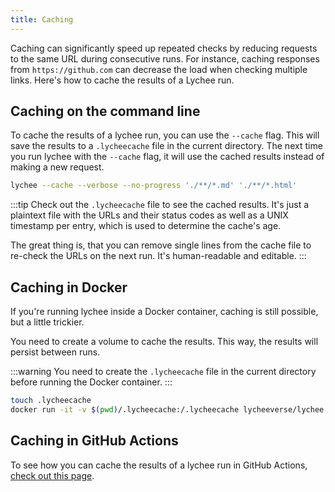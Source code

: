 ```yaml
---
title: Caching
---
```


Caching can significantly speed up repeated checks by reducing requests to the same URL during consecutive runs. For instance, caching responses from `https://github.com` can decrease the load when checking multiple links. Here's how to cache the results of a Lychee run.

## Caching on the command line

To cache the results of a lychee run, you can use the `--cache` flag. This
will save the results to a `.lycheecache` file in the current directory. The
next time you run lychee with the `--cache` flag, it will use the cached
results instead of making a new request.

```bash
lychee --cache --verbose --no-progress './**/*.md' './**/*.html'
```

:::tip
Check out the `.lycheecache` file to see the cached results.
It's just a plaintext file with the URLs and their status codes
as well as a UNIX timestamp per entry, which is used to determine
the cache's age.

The great thing is, that you can remove single lines from the cache
file to re-check the URLs on the next run. It's human-readable and
editable.
:::

## Caching in Docker

If you're running lychee inside a Docker container, caching is still possible,
but a little trickier.

You need to create a volume to cache the results. This way, the results will persist between runs.

:::warning
You need to create the `.lycheecache` file in the current directory before
running the Docker container.
:::

```bash
touch .lycheecache
docker run -it -v $(pwd)/.lycheecache:/.lycheecache lycheeverse/lychee --cache --verbose https://lychee.cli.rs
```

## Caching in GitHub Actions

To see how you can cache the results of a lychee run in GitHub Actions, [check out this page](/github_action_recipes/caching).
